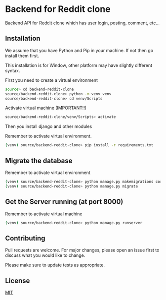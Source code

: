 # Backend for Reddit clone

Backend API for Reddit clone which has user login, posting, comment, etc...

## Installation

We assume that you have Python and Pip in your machine. If not then go install them first.

This installation is for Window, other platform may have slightly different syntax.

First you need to create a virtual environment

```bash
source> cd backend-reddit-clone
source/backend-reddit-clone> python -m venv venv
source/backend-reddit-clone> cd venv/Scripts
```

Activate virtual machine (IMPORTANT!!)

```bash
source/backend-reddit-clone/venv/Scripts> activate
```

Then you install django and other modules

Remember to activate virtual environment.

```bash
(venv) source/backend-reddit-clone> pip install -r requirements.txt
```

## Migrate the database

Remember to activate virtual environment

```bash
(venv) source/backend-reddit-clone> python manage.py makemigrations core
(venv) source/backend-reddit-clone> python manage.py migrate
```

## Get the Server running (at port 8000)

Remember to activate virtual machine

```bash
(venv) source/backend-reddit-clone> python manage.py runserver
```

## Contributing

Pull requests are welcome. For major changes, please open an issue first to discuss what you would like to change.

Please make sure to update tests as appropriate.

## License

[MIT](https://choosealicense.com/licenses/mit/)